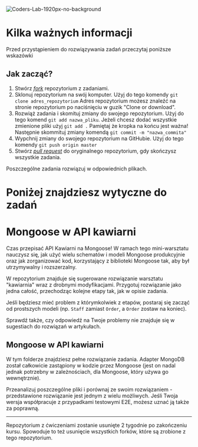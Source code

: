 ![Coders-Lab-1920px-no-background](https://user-images.githubusercontent.com/152855/73064373-5ed69780-3ea1-11ea-8a71-3d370a5e7dd8.png)

# Kilka ważnych informacji

Przed przystąpieniem do rozwiązywania zadań przeczytaj poniższe wskazówki

## Jak zacząć?

1. Stwórz [*fork*](https://guides.github.com/activities/forking/) repozytorium z zadaniami.
2. Sklonuj repozytorium na swój komputer. Użyj do tego komendy `git clone adres_repozytorium`
Adres repozytorium możesz znaleźć na stronie repozytorium po naciśnięciu w guzik "Clone or download".
3. Rozwiąż zadania i skomituj zmiany do swojego repozytorium. Użyj do tego komend `git add nazwa_pliku`.
Jeżeli chcesz dodać wszystkie zmienione pliki użyj `git add .` 
Pamiętaj że kropka na końcu jest ważna!
Następnie skommituj zmiany komendą `git commit -m "nazwa_commita"`
4. Wypchnij zmiany do swojego repozytorium na GitHubie.  Użyj do tego komendy `git push origin master`
5. Stwórz [*pull request*](https://help.github.com/articles/creating-a-pull-request) do oryginalnego repozytorium, gdy skończysz wszystkie zadania.

Poszczególne zadania rozwiązuj w odpowiednich plikach.

# Poniżej znajdziesz wytyczne do zadań

# Mongoose w API kawiarni

Czas przepisać API Kawiarni na Mongoose! W ramach tego mini-warsztatu nauczysz się, jak użyć wielu 
schematów i modeli Mongoose produkcyjnie oraz jak zorganizować kod, korzystający z biblioteki Mongoose
tak, aby był utrzymywalny i rozszerzalny.

W repozytorium znajduje się sugerowane rozwiązanie warsztatu "kawiarnia" wraz z drobnymi modyfikacjami. Przygotuj rozwiązanie
jako jedna całość, przechodząc kolejne etapy tak, jak w opisie zadania.

Jeśli będziesz mieć problem z którymkolwiek z etapów, postaraj się zacząć od prostszych modeli (np. `Staff` zamiast `Order`,
a `Order` zostaw na koniec). 

Sprawdź także, czy odpowiedź na Twoje problemy nie znajduje się w sugestiach do rozwiązań w artykułach.

## Mongoose w API kawiarni

W tym folderze znajdziesz pełne rozwiązanie zadania. Adapter MongoDB został całkowicie zastąpiony w kodzie przez Mongoose
(jest on nadal jednak potrzebny w zależnościach, dla Mongoose, który używa go wewnętrznie).

Przeanalizuj poszczególne pliki i porównaj ze swoim rozwiązaniem - przedstawione rozwiązanie jest jednym z wielu możliwych.
Jeśli Twoja wersja współpracuje z przypadkami testowymi E2E, możesz uznać ją także za poprawną.

---

Repozytorium z ćwiczeniami zostanie usunięte 2 tygodnie po zakończeniu kursu. Spowoduje to też usunięcie wszystkich forków, które są zrobione z tego repozytorium.
